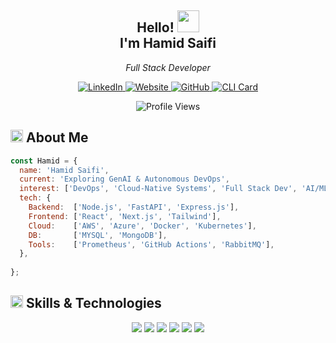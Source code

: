 <div align="center">
  <h2>
    Hello! 
    <img src="https://media.giphy.com/media/hvRJCLFzcasrR4ia7z/giphy.gif" width="35px">  
    <br>I'm <strong>Hamid Saifi</strong>
  </h2>
  <p><i>Full Stack Developer</i></p>

  <a href="[https://www.linkedin.com/mynetwork/discovery-see-all/?usecase=PEOPLE_FOLLOWS&followMember=hamidsaifi8](https://www.linkedin.com/in/consultwithhamid/)">
    <img 
      src="https://img.shields.io/badge/LinkedIn-LinkedIn-24283B?style=for-the-badge&logo=linkedin&logoColor=white" 
      alt="LinkedIn" />
  </a>
  <a href="https://hamid.is-a.dev/">
    <img 
      src="https://img.shields.io/badge/Website-Website-24283B?style=for-the-badge&logo=google-chrome&logoColor=white" 
      alt="Website" />
  </a>
  <a href="https://github.com/hamidsaifi8">
    <img 
      src="https://img.shields.io/badge/GitHub-GitHub-24283B?style=for-the-badge&logo=github&logoColor=white" 
      alt="GitHub" />
  </a>
  <a href="https://www.npmjs.com/package/hamidsaifi8">
    <img 
      src="https://img.shields.io/badge/CLI-npx_lohitkolluri-24283B?style=for-the-badge&logo=npm&logoColor=white" 
      alt="CLI Card" />
  </a>
</div>

<p align="center">
  <img 
    src="https://hamidsaifi.com/ghpvc/?username=hamidsaifi8&style=for-the-badge&color=24283B" 
    alt="Profile Views" />
</p>


<h2 align="left">
  <img src="https://media2.giphy.com/media/QssGEmpkyEOhBCb7e1/giphy.gif?cid=ecf05e47a0n3gi1bfqntqmob8g9aid1oyj2wr3ds3mg700bl&rid=giphy.gif" width="20px" height="20px"> 
  About Me 
</h2>

```js
const Hamid = {
  name: 'Hamid Saifi',
  current: 'Exploring GenAI & Autonomous DevOps',
  interest: ['DevOps', 'Cloud-Native Systems', 'Full Stack Dev', 'AI/ML'],
  tech: {
    Backend:  ['Node.js', 'FastAPI', 'Express.js'],
    Frontend: ['React', 'Next.js', 'Tailwind'],
    Cloud:    ['AWS', 'Azure', 'Docker', 'Kubernetes'],
    DB:       ['MYSQL', 'MongoDB'],
    Tools:    ['Prometheus', 'GitHub Actions', 'RabbitMQ'],
  },
  
};
````

<h2 align="left">
  <img src="https://media2.giphy.com/media/QssGEmpkyEOhBCb7e1/giphy.gif" width="20px" height="20px">
  Skills & Technologies
</h2>

<div align="center">
  <!-- Languages & Fundamentals -->
  <img src="https://skillicons.dev/icons?i=js,ts,html,css" />

  <!-- Frontend & Web Frameworks -->
  <img src="https://skillicons.dev/icons?i=react,next,tailwind,express" />

  <!-- Backend & API -->
  <img src="https://skillicons.dev/icons?i=nodejs" />

  <!-- Databases & Queues -->
  <img src="https://skillicons.dev/icons?i=postgresql,mongodb" />
  

  <!-- DevOps & Cloud -->
  <img src="https://skillicons.dev/icons?i=aws,azure,githubactions" />


  <!-- AI/ML -->
  <img src="https://skillicons.dev/icons?i=tensorflow,pytorch,opencv" />
  

</div>
